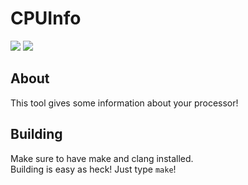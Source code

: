 # CPUInfo

<img src="https://img.shields.io/github/license/Nexus-C/CPUInfo?style=for-the-badge"/>
<img src="https://img.shields.io/github/v/release/Nexus-C/CPUInfo?include_prereleases&style=for-the-badge"/>

## About

This tool gives some information about your processor!<br>

## Building

Make sure to have make and clang installed.<br> Building is easy as heck! Just
type `make`!
